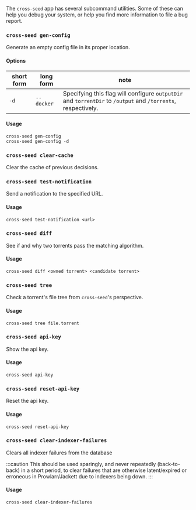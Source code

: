 The `cross-seed` app has several subcommand utilities. Some of these can help
you debug your system, or help you find more information to file a bug report.

### `cross-seed gen-config`

Generate an empty config file in its proper location.

#### Options

| short form | long form  | note                                                                                                         |
| ---------- | ---------- | ------------------------------------------------------------------------------------------------------------ |
| `-d`       | `--docker` | Specifying this flag will configure `outputDir` and `torrentDir` to `/output` and `/torrents`, respectively. |

#### Usage

```shell
cross-seed gen-config
cross-seed gen-config -d
```

### `cross-seed clear-cache`

Clear the cache of previous decisions.

### `cross-seed test-notification`

Send a notification to the specified URL.

#### Usage

```shell
cross-seed test-notification <url>
```

### `cross-seed diff`

See if and why two torrents pass the matching algorithm.

#### Usage

```shell
cross-seed diff <owned torrent> <candidate torrent>
```

### `cross-seed tree`

Check a torrent's file tree from `cross-seed`'s perspective.

#### Usage

```shell
cross-seed tree file.torrent
```

### `cross-seed api-key`

Show the api key.

#### Usage

```shell
cross-seed api-key
```

### `cross-seed reset-api-key`

Reset the api key.

#### Usage

```shell
cross-seed reset-api-key
```

### `cross-seed clear-indexer-failures`

Clears all indexer failures from the database

:::caution
This should be used sparingly, and never repeatedly (back-to-back) in a short period, to clear failures that are otherwise latent/expired or erroneous in Prowlarr/Jackett due to indexers being down.
:::

#### Usage

```shell
cross-seed clear-indexer-failures
```
